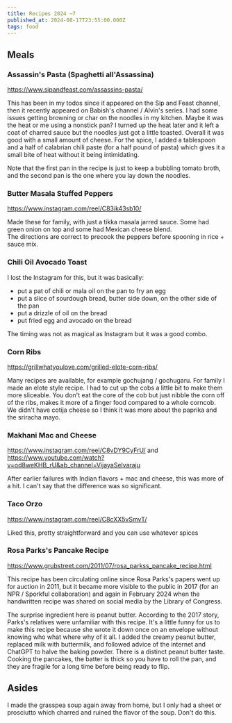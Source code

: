 ```yaml
---
title: Recipes 2024 ~7
published_at: 2024-08-17T23:55:00.000Z
tags: food
---
```


## Meals

### Assassin's Pasta (Spaghetti all'Assassina)

https://www.sipandfeast.com/assassins-pasta/

This has been in my todos since it appeared on the Sip and Feast channel, then it recently appeared on Babish's channel
/ Alvin's series. I had some issues getting browning or char on the noodles in my kitchen. Maybe it was the heat or
me using a nonstick pan? I turned up the heat later and it left a coat of charred sauce but the noodles just got a little
toasted. Overall it was good with a small amount of cheese. For the spice, I added a tablespoon and a half of calabrian
chili paste (for a half pound of pasta) which gives it a small bite of heat without it being intimidating.

Note that the first pan in the recipe is just to keep a bubbling tomato broth, and the second pan is the one where you
lay down the noodles.

### Butter Masala Stuffed Peppers

https://www.instagram.com/reel/C83ik43sb10/

Made these for family, with just a tikka masala jarred sauce. Some had green onion on top and some had Mexican cheese blend. <br/>
The directions are correct to precook the peppers before spooning in rice + sauce mix.

### Chili Oil Avocado Toast

I lost the Instagram for this, but it was basically:
- put a pat of chili or mala oil on the pan to fry an egg
- put a slice of sourdough bread, butter side down, on the other side of the pan
- put a drizzle of oil on the bread
- put fried egg and avocado on the bread

The timing was not as magical as Instagram but it was a good combo.

### Corn Ribs 

https://grillwhatyoulove.com/grilled-elote-corn-ribs/

Many recipes are available, for example gochujang / gochugaru. For family I made an elote style recipe. I had to cut up the cobs a little bit to make
them more sliceable. You don't eat the core of the cob but just nibble the corn off of the ribs, makes it more of a
finger food compared to a whole corncob. We didn't have cotija cheese so I think it was more about the paprika and the
sriracha mayo.

### Makhani Mac and Cheese

https://www.instagram.com/reel/C8vDY9CyFrU/ and https://www.youtube.com/watch?v=od8weKHB_rU&ab_channel=VijayaSelvaraju

After earlier failures with Indian flavors + mac and cheese, this was more of a hit. I can't say that the difference
was so significant.

### Taco Orzo

https://www.instagram.com/reel/C8cXX5vSmvT/

Liked this, pretty straightforward and you can use whatever spices

### Rosa Parks's Pancake Recipe

https://www.grubstreet.com/2011/07/rosa_parkss_pancake_recipe.html

This recipe has been circulating online since Rosa Parks's papers went up for auction in 2011, but it became more
visible to the public in 2017 (for an NPR / Sporkful collaboration) and again in February 2024 when the handwritten
recipe was shared on social media by the Library of Congress.

The surprise ingredient here is peanut butter. According to the 2017 story, Parks's relatives were unfamiliar with this
recipe. It's a little funny for us to make this recipe because she wrote it down once on an envelope without knowing
who what where why of it all. I added the creamy peanut butter, replaced milk with buttermilk, and followed
advice of the internet and ChatGPT to halve the baking powder. There is a distinct peanut butter taste. 
Cooking the pancakes, the batter is thick so you have to roll the pan, and they are fragile for a long time before 
being ready to flip.

## Asides

I made the grasspea soup again away from home, but I only had a sheet or prosciutto which charred and ruined the flavor
of the soup. Don't do this.

<br/>
<br/>
<br/>
